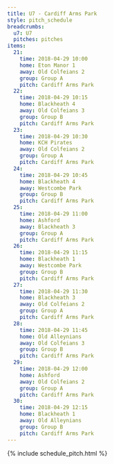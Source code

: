 ```yaml
---
title: U7 - Cardiff Arms Park
style: pitch_schedule
breadcrumbs:
  u7: U7
  pitches: pitches
items:
  21:
    time: 2018-04-29 10:00
    home: Eton Manor 1
    away: Old Colfeians 2
    group: Group A
    pitch: Cardiff Arms Park
  22:
    time: 2018-04-29 10:15
    home: Blackheath 4
    away: Old Colfeians 3
    group: Group B
    pitch: Cardiff Arms Park
  23:
    time: 2018-04-29 10:30
    home: KCH Pirates
    away: Old Colfeians 2
    group: Group A
    pitch: Cardiff Arms Park
  24:
    time: 2018-04-29 10:45
    home: Blackheath 4
    away: Westcombe Park
    group: Group B
    pitch: Cardiff Arms Park
  25:
    time: 2018-04-29 11:00
    home: Ashford
    away: Blackheath 3
    group: Group A
    pitch: Cardiff Arms Park
  26:
    time: 2018-04-29 11:15
    home: Blackheath 1
    away: Westcombe Park
    group: Group B
    pitch: Cardiff Arms Park
  27:
    time: 2018-04-29 11:30
    home: Blackheath 3
    away: Old Colfeians 2
    group: Group A
    pitch: Cardiff Arms Park
  28:
    time: 2018-04-29 11:45
    home: Old Alleynians
    away: Old Colfeians 3
    group: Group B
    pitch: Cardiff Arms Park
  29:
    time: 2018-04-29 12:00
    home: Ashford
    away: Old Colfeians 2
    group: Group A
    pitch: Cardiff Arms Park
  30:
    time: 2018-04-29 12:15
    home: Blackheath 1
    away: Old Alleynians
    group: Group B
    pitch: Cardiff Arms Park
---
```


{% include schedule_pitch.html %}
